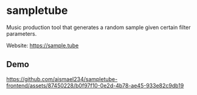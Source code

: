 # sampletube
Music production tool that generates a random sample given certain filter parameters.

Website: https://sample.tube

## Demo

https://github.com/aismael234/sampletube-frontend/assets/87450228/b0f97f10-0e2d-4b78-ae45-933e82c9db19
